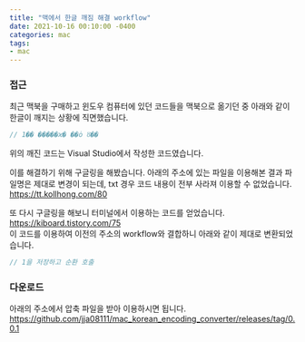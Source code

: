 ```yaml
---
title: "맥에서 한글 깨짐 해결 workflow"
date: 2021-10-16 00:10:00 -0400
categories: mac 
tags:
- mac 
---
```


### 접근
 
최근 맥북을 구매하고 윈도우 컴퓨터에 있던 코드들을 맥북으로 옮기던 중 아래와 같이 한글이 깨지는 상황에 직면했습니다.

```c
// 1�� �����ϰ� ��ȯ ȣ��
```

위의 깨진 코드는 Visual Studio에서 작성한 코드였습니다.

이를 해결하기 위해 구글링을 해봤습니다. 아래의 주소에 있는 파일을 이용해본 결과 파일명은 제대로 변경이 되는데, txt 경우 코드 내용이 전부 사라져 이용할 수 없었습니다.   
https://tt.kollhong.com/80  


또 다시 구글링을 해보니 터미널에서 이용하는 코드를 얻었습니다.   
https://kiboard.tistory.com/75  
이 코드를 이용하여 이전의 주소의 workflow와 결합하니 아래와 같이 제대로 변환되었습니다.  

```c
// 1을 저장하고 순환 호출
```

### 다운로드

아래의 주소에서 압축 파일을 받아 이용하시면 됩니다.
https://github.com/jja08111/mac_korean_encoding_converter/releases/tag/0.0.1
